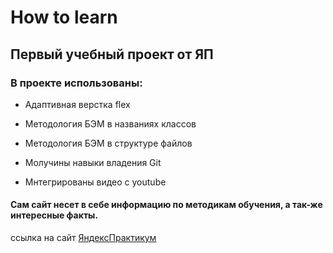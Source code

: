 # How to learn

## Первый учебный проект от ЯП

### В проекте использованы:

- Адаптивная верстка flex
- Методология БЭМ в названиях классов
- Методология БЭМ в структуре файлов
- Молучины навыки владения Git

- Мнтегрированы видео с youtube

#### Сам сайт несет в себе информацию по методикам обучения, а так-же интересные факты.

ссылка на сайт [ЯндексПрактикум](https://practicum.yandex.ru)
